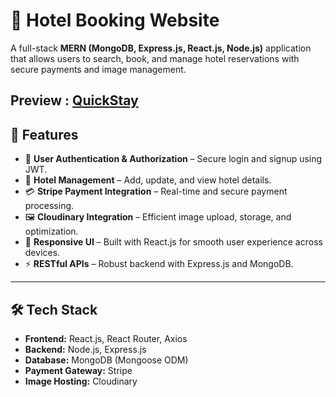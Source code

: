 # 🏨 Hotel Booking Website  

A full-stack **MERN (MongoDB, Express.js, React.js, Node.js)** application that allows users to search, book, and manage hotel reservations with secure payments and image management.  

Preview : <a href="https://quick-stay-oe3g.vercel.app/"> QuickStay</a>
---

## 🚀 Features  
- 🔐 **User Authentication & Authorization** – Secure login and signup using JWT.  
- 🏨 **Hotel Management** – Add, update, and view hotel details.  
- 💳 **Stripe Payment Integration** – Real-time and secure payment processing.  
- 🖼️ **Cloudinary Integration** – Efficient image upload, storage, and optimization.  
- 📱 **Responsive UI** – Built with React.js for smooth user experience across devices.  
- ⚡ **RESTful APIs** – Robust backend with Express.js and MongoDB.  

---

## 🛠️ Tech Stack  
- **Frontend:** React.js, React Router, Axios  
- **Backend:** Node.js, Express.js  
- **Database:** MongoDB (Mongoose ODM)  
- **Payment Gateway:** Stripe  
- **Image Hosting:** Cloudinary  
